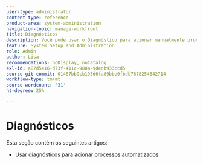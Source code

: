 ```yaml
---
user-type: administrator
content-type: reference
product-area: system-administration
navigation-topic: manage-workfront
title: Diagnósticos
description: Você pode usar o Diagnóstico para acionar manualmente processos automatizados, como scripts baseados em tempo, recálculos e notificações por email.
feature: System Setup and Administration
role: Admin
author: Lisa
recommendations: noDisplay, noCatalog
exl-id: a87d5416-d73f-411c-988a-9dedb933ccd5
source-git-commit: 01487bb9cb195d6fa89bbe0fbdb7678254642714
workflow-type: tm+mt
source-wordcount: '31'
ht-degree: 25%

---
```


# Diagnósticos

Esta seção contém os seguintes artigos:

* [Usar diagnósticos para acionar processos automatizados](../../../administration-and-setup/manage-workfront/run-diagnostics/use-diagnostics-to-trigger-automated-processes.md)
